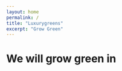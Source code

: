```yaml
---
layout: home
permalink: /
title: "Luxurygreens"
excerpt: "Grow Green"
---
```

# We will grow green in
